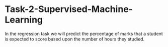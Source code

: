 # Task-2-Supervised-Machine-Learning
In the regression task we will predict the percentage of marks that a student is expected to score based upon the number of hours they studied.
